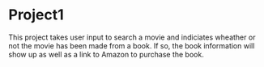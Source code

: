 # Project1
This project takes user input to search a movie and indiciates wheather or not the movie
has been made from a book. If so, the book information will show up as well as a link 
to Amazon to purchase the book.